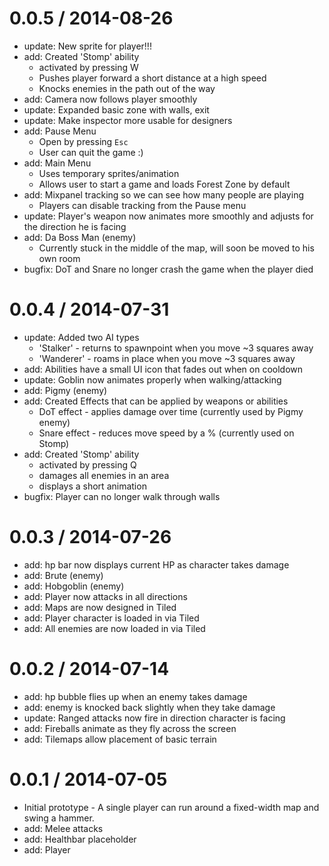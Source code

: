 0.0.5 / 2014-08-26
==================
  * update: New sprite for player!!!
  * add: Created 'Stomp' ability
    * activated by pressing W
    * Pushes player forward a short distance at a high speed
    * Knocks enemies in the path out of the way
  * add: Camera now follows player smoothly
  * update: Expanded basic zone with walls, exit
  * update: Make inspector more usable for designers
  * add: Pause Menu
    * Open by pressing `Esc`
    * User can quit the game :)
  * add: Main Menu
    * Uses temporary sprites/animation
    * Allows user to start a game and loads Forest Zone by default
  * add: Mixpanel tracking so we can see how many people are playing
    * Players can disable tracking from the Pause menu
  * update: Player's weapon now animates more smoothly and adjusts for the direction he is facing
  * add: Da Boss Man (enemy)
    * Currently stuck in the middle of the map, will soon be moved to his own room
  * bugfix: DoT and Snare no longer crash the game when the player died

0.0.4 / 2014-07-31
==================
 
 * update: Added two AI types
   * 'Stalker' - returns to spawnpoint when you move ~3 squares away
   * 'Wanderer' - roams in place when you move ~3 squares away
 * add: Abilities have a small UI icon that fades out when on cooldown
 * update: Goblin now animates properly when walking/attacking
 * add: Pigmy (enemy) 
 * add: Created Effects that can be applied by weapons or abilities
   * DoT effect - applies damage over time (currently used by Pigmy enemy)
   * Snare effect - reduces move speed by a % (currently used on Stomp)
 * add: Created 'Stomp' ability
   * activated by pressing Q
   * damages all enemies in an area
   * displays a short animation
 * bugfix: Player can no longer walk through walls

0.0.3 / 2014-07-26
==================

  * add: hp bar now displays current HP as character takes damage
  * add: Brute (enemy)
  * add: Hobgoblin (enemy)
  * add: Player now attacks in all directions
  * add: Maps are now designed in Tiled
  * add: Player character is loaded in via Tiled
  * add: All enemies are now loaded in via Tiled

0.0.2 / 2014-07-14
==================

  * add: hp bubble flies up when an enemy takes damage
  * add: enemy is knocked back slightly when they take damage
  * update: Ranged attacks now fire in direction character is facing
  * add: Fireballs animate as they fly across the screen
  * add: Tilemaps allow placement of basic terrain


0.0.1 / 2014-07-05
==================

  * Initial prototype - A single player can run around a fixed-width map and swing a hammer.
  * add: Melee attacks
  * add: Healthbar placeholder
  * add: Player
